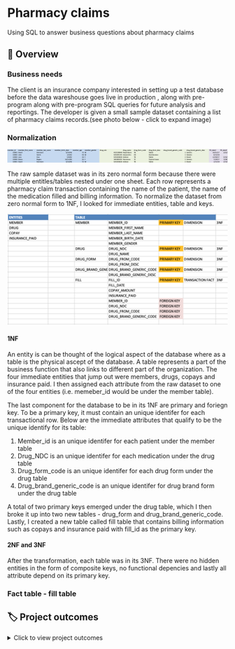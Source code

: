 # Pharmacy claims
Using SQL to answer business questions about pharmacy claims
## 📌 Overview
### Business needs

The client is an insurance company interested in setting up a test database before the data wareshouse goes live in production , along with pre-program along with pre-program SQL queries for future analysis and reportings. The developer is given a small sample dataset containing a list of pharmacy claims records.(see photo below - click to expand image)

### Normalization 

<img width="573" alt="raw dataset" src=https://raw.githubusercontent.com/hellokatechan/pharmacy_claims_SQL/main/MARKDOWNS/raw_data.png>

The raw sample dataset was in its zero normal form because there were multiple entitles/tables nested under one sheet. Each row represents a pharmacy claim transaction containing the name of the patient, the name of the medication filled and billing information. To normalize the dataset from zero normal form to 1NF, I looked for immediate entities, table and keys.

<img width="573" alt="dataset normalization" src=https://raw.githubusercontent.com/hellokatechan/pharmacy_claims_SQL/main/MARKDOWNS/data_org.png>

#### 1NF
An entity is can be thought of the logical aspect of the database where as a table is the physical ascept of the database. A table represents a part of the business function that also links to different part of the organization. The four immediate entities that jump out were members, drugs, copays and insurance paid. I then assigned each attribute from the raw dataset to one of the four entities (i.e. memeber_id would be under the member table). 

The last component for the database to be in its 1NF are primary and foriegn key. To be a primary key, it must contain an unique identifer for each transactional row. Below are the immediate attributes that qualify to be the unique identify for its table: 

1. Member_id is an unique identifer for each patient under the member table
2. Drug_NDC is an unique identifer for each medication under the drug table
3. Drug_form_code is an unique identifer for each drug form under the drug table 
4. Drug_brand_generic_code is an unique identifer for drug brand form under the drug table 

A total of two primary keys emerged under the drug table, which I then broke it up into two new tables - drug_form and drug_brand_generic_code. Lastly, 
I created a new table called fill table that contains billing information such as copays and insurance paid with fill_id as the primary key. 

#### 2NF and 3NF
After the transformation, each table was in its 3NF. There were no hidden entities in the form of composite keys, no functional depencies and lastly all attribute depend on its primary key. 

### Fact table - fill table 




## :label: Project outcomes
<details>
<summary>
Click to view project outcomes
  
</summary>

* Flawlessly converts raw data into a set of complete and error-free relational tables that meet all 3NF standards. Tables should be either a complete fact or a complete dimensional table.

* Uploads data and creates a complete and error-free star schema in MySQL. Clearly designates the primary and foreign keys. Fully explains in detail the choice to create a primary key as a natural key or a surrogate key using the SQL code. Explains in detail the specific MySQL action with the FKs in case of DELETION or UPDATE. Further select either CASCADE, SET NULL, or RESTRICT for each of the FKs.

* Draws an Entity-Relationship Diagram of your star schema fact and dimension tables. Accurately identifies all the joins types, primary keys, and foreign keys in all of the needed tables.

* Asks appropriate, in-depth and insightful questions to solve a business case. Creates relevant, clear and concise sample queries using SQL. Filters data in the correct format using lead and/or lag functions.
</details>
